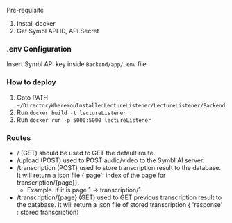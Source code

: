 Pre-requisite
1. Install docker
2. Get Symbl API ID, API Secret

### .env Configuration
Insert Symbl API key inside `Backend/app/.env` file

### How to deploy
1. Goto PATH `~/DirectoryWhereYouInstalledLectureListener/LectureListener/Backend`
2. Run `docker build -t lectureListener .`
3. Run `docker run -p 5000:5000 lectureListener`

### Routes
- / (GET) should be used to GET the default route. 
- /upload (POST) used to POST audio/video to the Symbl AI server.
- /transcription (POST) used to store transcription result to the database. It will return a json file {'page': index of the page for transcription/{page}}.
    - Example. if it is page 1 -> transcription/1
- /transcription/{page} (GET) used to GET previous transcription result to the database. It will return a json file of stored transcription { 'response' : stored transcription}
